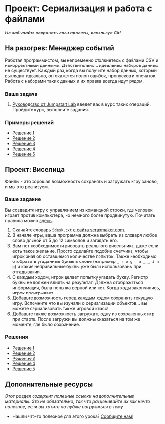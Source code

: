 # Проект: Сериализация и работа с файлами
<!-- *...* -->

*Не забывайте сохранять свои проекты, используя Git!*

## На разогрев: Менеджер событий

Работая программистом, вы непременно столкнетесь с файлами CSV и некорректными данными. Действительно... идеальных наборов данных не существует. Каждый раз, когда вы получите набор данных, который выглядит идеально, он окажется полон ошибок, пропусков и опечаток. Работа с наборами таких данных и их правка всегда идут рядом.

### Ваша задача

1. [Руководство от Jumpstart Lab](http://tutorials.jumpstartlab.com/projects/eventmanager.html) введет вас в курс таких операций. Пройдите курс, выполните задания.

### Примеры решений

* [Решение 1](https://github.com/Jberczel/odin-projects/tree/master/event_manager)
* [Решение 2](https://github.com/donaldali/odin-ruby/tree/master/project_serialization/event_manager)
* [Решение 3](https://github.com/imousterian/OdinProject/tree/master/Project2_4_Ruby_FileIO/event_manager)
* [Решение 4](https://github.com/tim5046/projectOdin/tree/master/FilesAndSerialization/event_manager)
* [Решение 5](https://github.com/thomasjnoe/jumpstartlab-event-manager)


## Проект: Виселица

Файлы - это хорошая возможность сохранять и загружать игру заново, и мы это реализуем.

### Ваше задание

Вы создадите игру с управлением из командной строки, где человек играет против компьютера, но немного более продвинутую. Почитать правила можно [здесь](https://ru.wikipedia.org/wiki/Виселица_(игра)).

1. Скачайте словарь `5desk.txt` [с сайта scrapmaker.com](http://scrapmaker.com/view/twelve-dicts/5desk.txt).
2. В начале игры, ваша программа должна выбрать из словаря любое слово длиной от 5 до 12 символов и загадать его.
3. Вам нет необходимости рисовать реального висельника, даже если есть такое желание. Просто сделайте подобие счетчика, чтобы игрок знал об оставшемся количестве попыток. Также необходимо отобразить угаданные буквы в слове (например `_ r o g r a _ _ i n g`) и какие неправильные буквы уже были использованы при отгадывании.
2. С каждым ходом, игрок делает попытку угадать букву. Регистр буквы не должен влиять на результат. Должна отображаться информация, была попытка верной или нет. Когда ходы закончились, игрок проигрывает.
3. Добавьте возможность перед каждым ходом сохранять текущую игру. Вспомните что вы изучали о сериализации объектов... вы можете сериализовать также игровой класс!
4. Добавьте также возможность загружать одну из сохраненных игр при старте. После загрузки вы должны оказаться на том же моменте, где было сохранение.

### Решения

* [Решение 1](https://github.com/ll14m4n/the-odin-project/tree/master/3_Ruby_hangman)
* [Решение 2](https://github.com/Jberczel/odin-projects/tree/master/hangman)
* [Решение 3](https://github.com/krzoldakowski/theodinproject/tree/master/hangman_fileio)
* [Решение 4](https://github.com/jayrobin/hangman)
* [Решение 5](https://github.com/donaldali/odin-ruby/tree/master/project_serialization/hangman)


## Дополнительные ресурсы

*Этот раздел содержит полезные ссылки на дополнительные материалы. Это не обязательно, так что расценивайте их как нечто полезное, если вы хотите поглубже погрузиться в тему*

* Нашли что-то полезное для этого урока? [Сообщите нам!](mailto:frey@list.ru)
